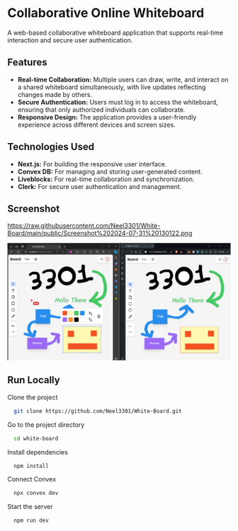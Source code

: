 
# Collaborative Online Whiteboard

A web-based collaborative whiteboard application that supports real-time interaction and secure user authentication.


## Features

- **Real-time Collaboration:** Multiple users can draw, write, and interact on a shared whiteboard simultaneously, with live updates reflecting changes made by others.
- **Secure Authentication:** Users must log in to access the whiteboard, ensuring that only authorized individuals can collaborate.
- **Responsive Design:** The application provides a user-friendly experience across different devices and screen sizes.



## Technologies Used

- **Next.js:** For building the responsive user interface.
- **Convex DB:** For managing and storing user-generated content.
- **Liveblocks:** For real-time collaboration and synchronization.
- **Clerk:** For secure user authentication and management.

## Screenshot
https://raw.githubusercontent.com/Neel3301/White-Board/main/public/Screenshot%202024-07-31%20130122.png

![App Screenshot](https://github.com/Neel3301/White-Board/blob/main/public/Screenshot%202024-07-31%20130122.png?raw=true)

## Run Locally

Clone the project

```bash
  git clone https://github.com/Neel3301/White-Board.git
```

Go to the project directory

```bash
  cd white-board
```

Install dependencies

```bash
  npm install
```

Connect Convex

```bash
  npx convex dev
```
Start the server

```bash
  npm run dev
```
